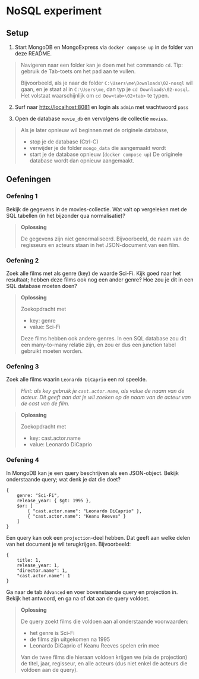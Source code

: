 # NoSQL experiment

## Setup

1. Start MongoDB en MongoExpress via
`docker compose up` in de folder van deze README.

> Navigeren naar een folder kan je doen met het commando `cd`.
> Tip: gebruik de Tab-toets om het pad aan te vullen.
> 
> Bijvoorbeeld, als je naar de folder `C:\Users\me\Downloads\02-nosql` wil gaan, 
> en je staat al in `C:\Users\me`, dan typ je `cd Downloads\02-nosql`.
> Het volstaat waarschijnlijk om `cd Dow<tab>\02<tab>` te typen.

2. Surf naar [http://localhost:8081](http://localhost:8081) en login als `admin` met wachtwoord `pass`

3. Open de database `movie_db` en vervolgens de collectie `movies`.

> Als je later opnieuw wil beginnen met de originele database,
> - stop je de database (Ctrl-C)
> - verwijder je de folder `mongo_data` die aangemaakt wordt
> - start je de database opnieuw (`docker compose up`)
> De originele database wordt dan opnieuw aangemaakt.

## Oefeningen

### Oefening 1

Bekijk de gegevens in de movies-collectie. Wat valt op vergeleken met de SQL tabellen (in het bijzonder qua normalisatie)?

> **Oplossing**
>
> De gegevens zijn niet genormaliseerd. Bijvoorbeeld, de naam van de regisseurs en acteurs staan in het JSON-document van een film.

### Oefening 2
Zoek alle films met als genre (key) de waarde Sci-Fi. Kijk goed naar het resultaat; hebben deze films ook nog een ander genre? Hoe zou je dit in een SQL database moeten doen?

> **Oplossing**
>
> Zoekopdracht met
> - key: genre
> - value: Sci-Fi
> 
> Deze films hebben ook andere genres.
> In een SQL database zou dit een many-to-many relatie zijn, en zou er dus een junction tabel gebruikt moeten worden.


### Oefening 3

Zoek alle films waarin `Leonardo DiCaprio` een rol speelde.

> *Hint: als key gebruik je `cast.actor.name`, als value de naam van de acteur. Dit geeft aan dat je wil zoeken op de naam van de acteur van de cast van de film.*

> **Oplossing**
>
> Zoekopdracht met
> - key: cast.actor.name
> - value: Leonardo DiCaprio


### Oefening 4

In MongoDB kan je een query beschrijven als een JSON-object.
Bekijk onderstaande query; wat denk je dat die doet?

```
{
    genre: "Sci-Fi",
    release_year: { $gt: 1995 },
    $or: [
        { "cast.actor.name": "Leonardo DiCaprio" },
        { "cast.actor.name": "Keanu Reeves" }
    ]
}
```

Een query kan ook een `projection`-deel hebben. Dat geeft aan welke delen van het document je wil terugkrijgen. Bijvoorbeeld:
```
{
    title: 1, 
    release_year: 1,
    "director.name": 1,
    "cast.actor.name": 1
}
```

Ga naar de tab `Advanced` en voer bovenstaande query en projection in. Bekijk het antwoord, en ga na of dat aan de query voldoet.

> **Oplossing**
>
> De query zoekt films die voldoen aan al onderstaande voorwaarden:
> - het genre is Sci-Fi
> - de films zijn uitgekomen na 1995
> - Leonardo DiCaprio of Keanu Reeves spelen erin mee
> 
> Van de twee films die hieraan voldoen krijgen we (via de projection) de titel, jaar, regisseur, en alle acteurs (dus niet enkel de acteurs die voldoen aan de query).
